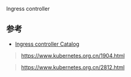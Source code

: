 Ingress controller

## 参考

* [Ingress controller Catalog](https://github.com/kubernetes/ingress-nginx/blob/master/docs/catalog.md)

> https://www.kubernetes.org.cn/1904.html

> https://www.kubernetes.org.cn/2812.html
